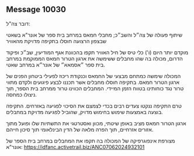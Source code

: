 ## Message 10030

דובר צה"ל:

שיתוף פעולה של צה״ל והשב״כ; מחבלי חמאס במרחב בית ספר של אונר"א בשאטי שבצפון הרצועה חוסלו בתקיפה מדויקת מהאוויר

מוקדם יותר היום (ו') כלי טיס של חיל האוויר תקפו בהכוונת אגף המודיעין, שב״כ ופיקוד הדרום, מכולה בה שהו מחבלים ששימשה את ארגון הטרור חמאס הממוקמת במרחב בית ספר ״אסמאא״ של אונר״א במרחב שאטי.

המכולה שימשה כמתחם מבצעי של החמאס וכנקודת ריכוז לפעילי ביטחון הפנים של ארגון הטרור חמאס. בתקיפה חוסלו מחבלים אשר תכננו לבצע פיגועים ולקדם מתווי טרור נגד כוחותינו בטווח הזמן המיידי. המחבלים הכווינו טרור ממרחב בית הספר, תוך ניצולו כמחסה.

טרם התקיפה ננקטו צעדים רבים בכדי לצמצם את הסיכוי לפגיעה באזרחים. התקיפה בוצעה באמצעות שימוש בחימוש מדויק, שהוביל לפגיעה מדויקת במחבלים. 

ארגון הטרור חמאס מציב באופן שיטתי, מכוון ואסטרטגי את התשתיות שלו ופועל מתוך אזורים אזרחיים, תוך הפרה מלאה של הדין הבינלאומי תוך סיכון חייהם.

מצורפת אינפוגרפיקה של המכולה בה תקפו את המחבלים במרחב בית הספר של אונר"א: https://idfanc.activetrail.biz/ANC07062024932101

